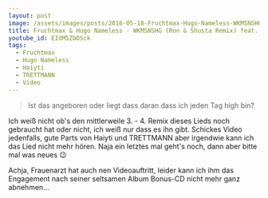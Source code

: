 ```yaml
---
layout: post
image: /assets/images/posts/2016-05-18-Fruchtmax-Hugo-Nameless-WKMSNSHG-Remix.jpg
title: Fruchtmax & Hugo Nameless - WKMSNSHG (Ron & Shusta Remix) feat. Haiyti & TRETTMANN
youtube_id: EIdM5ZbDSck
tags:
  - Fruchtmax
  - Hugo Nameless
  - Haiyti
  - TRETTMANN
  - Video
---
```

> Ist das angeboren oder liegt dass daran dass ich jeden Tag high bin?

<!--more-->
Ich weiß nicht ob's den mittlerweile 3. - 4. Remix dieses Lieds noch gebraucht hat oder nicht, ich weiß nur dass es ihn gibt. Schickes Video jedenfalls, gute Parts von Haiyti und TRETTMANN aber irgendwie kann ich das Lied nicht mehr hören. Naja ein letztes mal geht's noch, dann aber bitte mal was neues :wink:

Achja, Frauenarzt hat auch nen Videoauftritt, leider kann ich ihm das Engagement nach seiner seltsamen Album Bonus-CD nicht mehr ganz abnehmen...